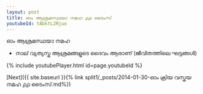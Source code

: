 ```yaml
---
layout: post
title: ഓം ആശ്രമസ്ഥയാ നമഹ ൧൧ ടൈംസ്
youtubeId: tAbktL2Rjuo
---
```

 
 
 ഓം ആശ്രമസ്ഥയാ നമഹ 
 
 -  നാല് വ്യത്യസ്ത ആശ്രമങ്ങളുടെ ദൈവം ആരാണ് (ജീവിതത്തിലെ ഘട്ടങ്ങൾ) 
 
  
 
  
 
 
 
 
 
 


{% include youtubePlayer.html id=page.youtubeId %}
 
[Next]({{ site.baseurl }}{% link  split1/_posts/2014-01-30-ഓം ക്രിയ വസ്തയ നമഹ ൧൧ ടൈംസ്.md%})
 
